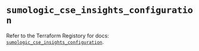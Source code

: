 # `sumologic_cse_insights_configuration`

Refer to the Terraform Registory for docs: [`sumologic_cse_insights_configuration`](https://www.terraform.io/docs/providers/sumologic/r/cse_insights_configuration).

